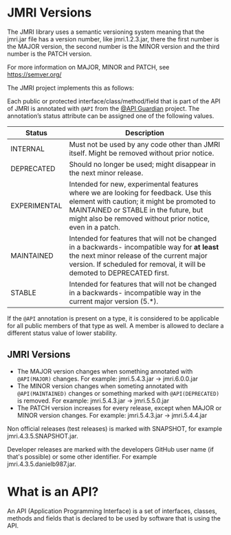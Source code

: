# JMRI Versions

The JMRI library uses a semantic versioning system meaning that the jmri.jar file has
a version number, like jmri.1.2.3.jar, there the first number is the MAJOR version,
the second number is the MINOR version and the third number is the PATCH version.

For more information on MAJOR, MINOR and PATCH, see https://semver.org/

The JMRI project implements this as follows:

Each public or protected interface/class/method/field that is part of the API of JMRI
is annotated with `@API` from the [@API Guardian](https://github.com/apiguardian-team/apiguardian)
project. The annotation’s status attribute can be assigned one of the following values.

Status | Description
------ | -----------
INTERNAL | Must not be used by any code other than JMRI itself. Might be removed without prior notice.
DEPRECATED | Should no longer be used; might disappear in the next minor release.
EXPERIMENTAL | Intended for new, experimental features where we are looking for feedback. Use this element with caution; it might be promoted to MAINTAINED or STABLE in the future, but might also be removed without prior notice, even in a patch.
MAINTAINED | Intended for features that will not be changed in a backwards- incompatible way for **at least** the next minor release of the current major version. If scheduled for removal, it will be demoted to DEPRECATED first.
STABLE | Intended for features that will not be changed in a backwards- incompatible way in the current major version (5.*).

If the `@API` annotation is present on a type, it is considered to be applicable for all public members of that type as well. A member is allowed to declare a different status value of lower stability.

## JMRI Versions

* The MAJOR version changes when something annotated with `@API(MAJOR)` changes. For example: jmri.5.4.3.jar -> jmri.6.0.0.jar
* The MINOR version changes when someting annotated with `@API(MAINTAINED)` changes or something marked with `@API(DEPRECATED)` is removed. For example: jmri.5.4.3.jar -> jmri.5.5.0.jar
* The PATCH version increases for every release, except when MAJOR or MINOR version changes. For example: jmri.5.4.3.jar -> jmri.5.4.4.jar

Non official releases (test releases) is marked with SNAPSHOT, for example jmri.4.3.5.SNAPSHOT.jar.

Developer releases are marked with the developers GitHub user name (if that's possible) or some other identifier. For example jmri.4.3.5.danielb987.jar.

# What is an API?

An API (Application Programming Interface) is a set of interfaces, classes, methods and fields that is declared to be used by software that is using the API.
